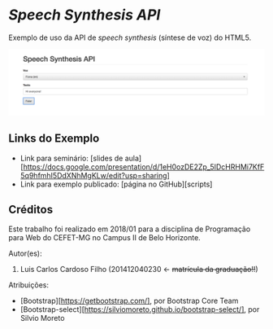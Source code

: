 # _Speech Synthesis API_

Exemplo de uso da API de _speech synthesis_ (síntese de voz) do HTML5.

![](images/screenshot.png)


## Links do Exemplo

- Link para seminário: [slides de aula][https://docs.google.com/presentation/d/1eH0ozDE2Zp_5IDcHRHMi7KfF5q9hfmhI5DdXNhMgKLw/edit?usp=sharing]
- Link para exemplo publicado: [página no GitHub][scripts]

## Créditos

Este trabalho foi realizado em 2018/01 para a disciplina de Programação para Web do CEFET-MG no Campus II de Belo Horizonte.

Autor(es):

1. Luis Carlos Cardoso Filho (201412040230 &larr; ~~matrícula da graduação!!~~)

Atribuições:

- [Bootstrap][https://getbootstrap.com/], por Bootstrap Core Team
- [Bootstrap-select][https://silviomoreto.github.io/bootstrap-select/], por Silvio Moreto
